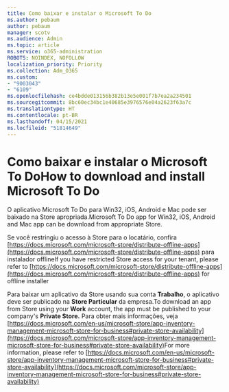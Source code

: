 ```yaml
---
title: Como baixar e instalar o Microsoft To Do
ms.author: pebaum
author: pebaum
manager: scotv
ms.audience: Admin
ms.topic: article
ms.service: o365-administration
ROBOTS: NOINDEX, NOFOLLOW
localization_priority: Priority
ms.collection: Adm_O365
ms.custom:
- "9003043"
- "6109"
ms.openlocfilehash: ce4bdde013156b382b13e5e001f7b7ea2a234501
ms.sourcegitcommit: 8bc60ec34bc1e40685e3976576e04a2623f63a7c
ms.translationtype: HT
ms.contentlocale: pt-BR
ms.lasthandoff: 04/15/2021
ms.locfileid: "51814649"
---
```

# <a name="how-to-download-and-install-microsoft-to-do"></a><span data-ttu-id="ec679-102">Como baixar e instalar o Microsoft To Do</span><span class="sxs-lookup"><span data-stu-id="ec679-102">How to download and install Microsoft To Do</span></span>

<span data-ttu-id="ec679-103">O aplicativo Microsoft To Do para Win32, iOS, Android e Mac pode ser baixado na Store apropriada.</span><span class="sxs-lookup"><span data-stu-id="ec679-103">Microsoft To Do app for Win32, iOS, Android and Mac app can be download from appropriate Store.</span></span>

<span data-ttu-id="ec679-104">Se você restringiu o acesso à Store para o locatário, confira [https://docs.microsoft.com/microsoft-store/distribute-offline-apps](https://docs.microsoft.com/microsoft-store/distribute-offline-apps) para instalador offline</span><span class="sxs-lookup"><span data-stu-id="ec679-104">If you have restricted Store access for your tenant, please refer to [https://docs.microsoft.com/microsoft-store/distribute-offline-apps](https://docs.microsoft.com/microsoft-store/distribute-offline-apps) for offline installer</span></span>

<span data-ttu-id="ec679-105">Para baixar um aplicativo da Store usando sua conta **Trabalho**, o aplicativo deve ser publicado na **Store Particular** da empresa.</span><span class="sxs-lookup"><span data-stu-id="ec679-105">To download an app from Store using your **Work** account, the app must be published to your company's **Private Store.**</span></span> <span data-ttu-id="ec679-106">Para obter mais informações, veja [https://docs.microsoft.com/en-us/microsoft-store/app-inventory-management-microsoft-store-for-business#private-store-availability](https://docs.microsoft.com/microsoft-store/app-inventory-management-microsoft-store-for-business#private-store-availability)</span><span class="sxs-lookup"><span data-stu-id="ec679-106">For more information, please refer to [https://docs.microsoft.com/en-us/microsoft-store/app-inventory-management-microsoft-store-for-business#private-store-availability](https://docs.microsoft.com/microsoft-store/app-inventory-management-microsoft-store-for-business#private-store-availability)</span></span>